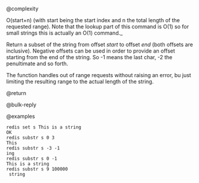 @complexity

O(start+n) (with start being the start index and n the total
length of the requested range). Note that the lookup part of this command is
O(1) so for small strings this is actually an O(1) command._

Return a subset of the string from offset _start_ to offset _end_
(both offsets are inclusive).
Negative offsets can be used in order to provide an offset starting from
the end of the string. So -1 means the last char, -2 the penultimate and
so forth.

The function handles out of range requests without raising an error, bu
just limiting the resulting range to the actual length of the string.

@return

@bulk-reply

@examples

    redis set s This is a string
    OK
    redis substr s 0 3
    This
    redis substr s -3 -1
    ing
    redis substr s 0 -1
    This is a string
    redis substr s 9 100000
     string



[1]: /p/redis/wiki/ReplyTypes